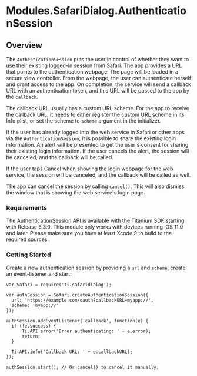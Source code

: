 # Modules.SafariDialog.AuthenticationSession

<TypeHeader/>

## Overview

The `AuthenticationSession` puts the user in control of whether they want to use 
their existing logged-in session from Safari. The app provides a URL that points 
to the authentication webpage. The page will be loaded in a secure view controller. 
From the webpage, the user can authenticate herself and grant access to the app. 
On completion, the service will send a callback URL with an authentication token, 
and this URL will be passed to the app by the `callback`.

The callback URL usually has a custom URL scheme. For the app to receive the 
callback URL, it needs to either register the custom URL scheme in its Info.plist, 
or set the scheme to `scheme` argument in the initializer.

If the user has already logged into the web service in Safari or other apps via 
the `AuthenticationSession`, it is possible to share the existing login information. 
An alert will be presented to get the user's consent for sharing their existing login
information. If the user cancels the alert, the session will be canceled, and 
the callback will be called.

If the user taps Cancel when showing the login webpage for the web service, 
the session will be canceled, and the callback will be called as well.

The app can cancel the session by calling `cancel()`. This will also dismiss 
the window that is showing the web service's login page.

### Requirements

The AuthenticationSession API is available with the Titanium SDK starting with Release 6.3.0.
This module only works with devices running iOS 11.0 and later.
Please make sure you have at least Xcode 9 to build to the required sources.

### Getting Started

Create a new authentication session by providing a `url` and `scheme`, create an event-listener and start:
    
    var Safari = require('ti.safaridialog');
    
    var authSession = Safari.createAuthenticationSession({
      url: 'https://example.com/oauth?callbackURL=myapp://',
      scheme: 'myapp://'
    });
    
    authSession.addEventListener('callback', function(e) {
      if (!e.success) {
          Ti.API.error('Error authenticating: ' + e.error);
          return;
      }
      
      Ti.API.info('Callback URL: ' + e.callbackURL);
    });
    
    authSession.start(); // Or cancel() to cancel it manually.

<ApiDocs/>
